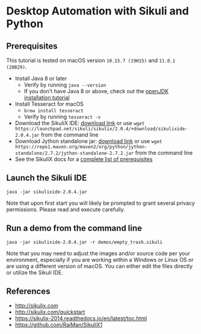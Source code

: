 # Desktop Automation with Sikuli and Python

## Prerequisites

This tutorial is tested on macOS version `10.15.7 (19H15)` and `11.0.1 (20B29)`.

* Install Java 8 or later
  * Verify by running `java --version`
  * If you don't have Java 8 or above, check out the [openJDK installation tutorial](https://solarianprogrammer.com/2018/09/28/installing-openjdk-macos/)
* Install Tesseract for macOS
  * `brew install tesseract`
  * Verify by running `tesseract -v`
* Download the SikuliX IDE: [download link](https://launchpad.net/sikuli/sikulix/2.0.4/+download/sikulixide-2.0.4.jar) or use `wget https://launchpad.net/sikuli/sikulix/2.0.4/+download/sikulixide-2.0.4.jar` from the command line
* Download Jython standalone jar: [download link](https://repo1.maven.org/maven2/org/python/jython-standalone/2.7.2/jython-standalone-2.7.2.jar) or use `wget https://repo1.maven.org/maven2/org/python/jython-standalone/2.7.2/jython-standalone-2.7.2.jar` from the command line
* See the SikuliX docs for a [complete list of prerequisites](http://sikulix.com/quickstart)

## Launch the Sikuli IDE

`java -jar sikulixide-2.0.4.jar`

Note that upon first start you will likely be prompted to grant several privacy permissions. Please read and execute carefully.

## Run a demo from the command line

`java -jar sikulixide-2.0.4.jar -r demos/empty_trash.sikuli`

Note that you may need to adjust the images and/or source code per your environment, especially if you are working within a Windows or Linux OS or are using a different version of macOS. You can either edit the files directly or utilize the Sikuli IDE.

## References

* http://sikulix.com
* http://sikulix.com/quickstart
* https://sikulix-2014.readthedocs.io/en/latest/toc.html
* https://github.com/RaiMan/SikuliX1

